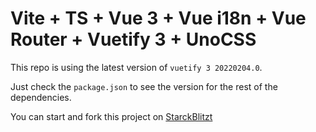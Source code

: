 # Vite + TS + Vue 3 + Vue i18n + Vue Router + Vuetify 3 + UnoCSS

This repo is using the latest version of `vuetify 3 20220204.0`.

Just check the `package.json` to see the version for the rest of the dependencies.

You can start and fork this project on [StarckBlitzt](https://stackblitz.com/github/userquin/vue-i18n-vuetify-20220204)


